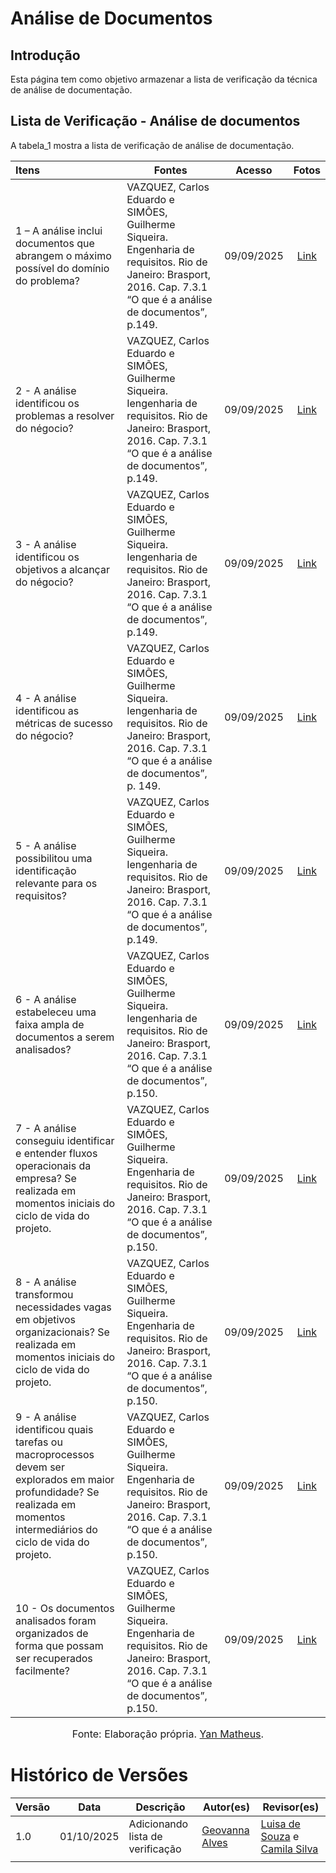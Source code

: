 # Análise de Documentos

## Introdução

Esta página tem como objetivo armazenar a lista de verificação da técnica de análise de documentação.

## Lista de Verificação - Análise de documentos
A tabela_1 mostra a lista de verificação de análise de documentação.

| Itens | Fontes | Acesso | Fotos | 
| :---- | ----- | :---: | :---: |
| 1 – A análise inclui documentos que abrangem o máximo possível do domínio do problema? | VAZQUEZ, Carlos Eduardo e SIMÕES, Guilherme Siqueira. Engenharia de requisitos. Rio de Janeiro: Brasport, 2016. Cap. 7.3.1 “O que é a análise de documentos”, p.149.  | 09/09/2025 | [Link](https://i.postimg.cc/nzfvVK2R/image-9.jpg)| 
| 2 \- A análise identificou os problemas a resolver do négocio? | VAZQUEZ, Carlos Eduardo e SIMÕES, Guilherme Siqueira. Iengenharia de requisitos. Rio de Janeiro: Brasport, 2016. Cap. 7.3.1 “O que é a análise de documentos”, p.149. | 09/09/2025 |  [Link](https://i.postimg.cc/pXsrpV0Z/image.jpg) |
| 3 \- A análise identificou os objetivos a alcançar do négocio? | VAZQUEZ, Carlos Eduardo e SIMÕES, Guilherme Siqueira. Iengenharia de requisitos. Rio de Janeiro: Brasport, 2016. Cap. 7.3.1 “O que é a análise de documentos”, p.149.  | 09/09/2025| [Link](https://i.postimg.cc/zGRs95cd/image-2.jpg)  |
| 4 \- A análise identificou as métricas de sucesso do négocio? | VAZQUEZ, Carlos Eduardo e SIMÕES, Guilherme Siqueira. Iengenharia de requisitos. Rio de Janeiro: Brasport, 2016. Cap. 7.3.1 “O que é a análise de documentos”, p. 149. |09/09/2025 |  [Link](https://i.postimg.cc/zGRs95cd/image-2.jpg) |
| 5 \- A análise possibilitou uma identificação relevante para os requisitos?  | VAZQUEZ, Carlos Eduardo e SIMÕES, Guilherme Siqueira. Iengenharia de requisitos. Rio de Janeiro: Brasport, 2016. Cap. 7.3.1 “O que é a análise de documentos”, p.149. |09/09/2025 | [Link](https://i.postimg.cc/433wc1Rt/image-3.jpg)|
| 6 \- A análise estabeleceu uma faixa ampla de documentos a serem analisados?  | VAZQUEZ, Carlos Eduardo e SIMÕES, Guilherme Siqueira. Iengenharia de requisitos. Rio de Janeiro: Brasport, 2016. Cap. 7.3.1 “O que é a análise de documentos”, p.150. |09/09/2025|  [Link](https://i.postimg.cc/sgW3r5Np/image-4.jpg) |
| 7 \- A análise conseguiu identificar e entender fluxos operacionais da empresa? Se realizada em momentos iniciais do ciclo de vida do projeto. | VAZQUEZ, Carlos Eduardo e SIMÕES, Guilherme Siqueira. Engenharia de requisitos. Rio de Janeiro: Brasport, 2016. Cap. 7.3.1 “O que é a análise de documentos”, p.150.  | 09/09/2025| [Link](https://i.postimg.cc/9QQNP2GG/image-5.jpg) |
| 8 \- A análise transformou necessidades vagas em objetivos organizacionais? Se realizada em momentos iniciais do ciclo de vida do projeto.  | VAZQUEZ, Carlos Eduardo e SIMÕES, Guilherme Siqueira. Engenharia de requisitos. Rio de Janeiro: Brasport, 2016. Cap. 7.3.1 “O que é a análise de documentos”, p.150. | 09/09/2025|  [Link](https://i.postimg.cc/L5q8gwx8/image-6.jpg) |
| 9 \- A análise identificou quais tarefas ou macroprocessos devem ser explorados em maior profundidade? Se realizada em momentos intermediários do ciclo de vida do projeto.  | VAZQUEZ, Carlos Eduardo e SIMÕES, Guilherme Siqueira. Engenharia de requisitos. Rio de Janeiro: Brasport, 2016. Cap. 7.3.1 “O que é a análise de documentos”, p.150. | 09/09/2025 |  [Link](https://i.postimg.cc/rwhygq7c/image-7.jpg) |
| 10 \- Os documentos analisados foram organizados de forma que possam ser recuperados facilmente? | VAZQUEZ, Carlos Eduardo e SIMÕES, Guilherme Siqueira. Engenharia de requisitos. Rio de Janeiro: Brasport, 2016. Cap. 7.3.1 “O que é a análise de documentos”, p.150. | 09/09/2025| [Link](https://i.postimg.cc/CLqbWQwz/image-8.jpg)|


<font size="3"><p style="text-align: center">Fonte: Elaboração própria. [Yan Matheus](https://github.com/Yanmatheus0812).</p></font>

# Histórico de Versões

| Versão | Data       | Descrição                    | Autor(es)                          | Revisor(es)                          |
|--------|------------|------------------------------|-----------------------------------|-------------------------------------|
| 1.0    | 01/10/2025 | Adicionando lista de verificação  | [Geovanna Alves](https://github.com/GeovannaUmbelino) |[Luisa de Souza](https://github.com/Luisa12ll) e [Camila Silva](https://github.com/CamilaSilvaC) |
||